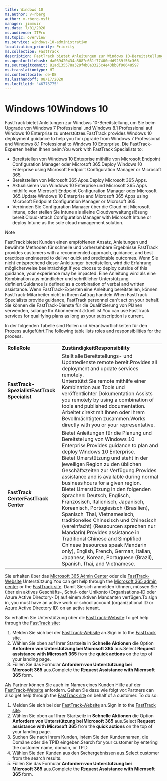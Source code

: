 ```yaml
---
title: Windows 10
ms.author: v-rberg
author: v-rberg-msft
manager: jimmuir
ms.date: 7/01/2020
ms.audience: ITPro
ms.topic: overview
ms.service: windows-10-administration
localization_priority: Priority
ms.collection: FastTrack
description: FastTrack bietet Anleitungen zur Windows 10-Bereitstellung, um Sie beim Upgrade von Windows 7 Professional und Windows 8.1 Professional auf Windows 10 Enterprise zu unterstützen.
ms.openlocfilehash: da069420434a8087c661f77400edd9239f56c366
ms.sourcegitcommit: 81ad135578a329f8b0a3325c4e43bb8f90648597
ms.translationtype: HT
ms.contentlocale: de-DE
ms.lasthandoff: 08/17/2020
ms.locfileid: "46776775"
---
```

# <a name="windows-10"></a><span data-ttu-id="c894f-103">Windows 10</span><span class="sxs-lookup"><span data-stu-id="c894f-103">Windows 10</span></span>

<span data-ttu-id="c894f-104">FastTrack bietet Anleitungen zur Windows 10-Bereitstellung, um Sie beim Upgrade von Windows 7 Professional und Windows 8.1 Professional auf Windows 10 Enterprise zu unterstützen.</span><span class="sxs-lookup"><span data-stu-id="c894f-104">FastTrack provides Windows 10 deployment guidance to help you for upgrade from Windows 7 Professional and Windows 8.1 Professional to Windows 10 Enterprise.</span></span> <span data-ttu-id="c894f-105">Die FastTrack-Experten helfen Ihnen beim:</span><span class="sxs-lookup"><span data-stu-id="c894f-105">You work with FastTrack Specialists to:</span></span>

- <span data-ttu-id="c894f-106">Bereitstellen von Windows 10 Enterprise mithilfe von Microsoft Endpoint Configuration Manager oder Microsoft 365.</span><span class="sxs-lookup"><span data-stu-id="c894f-106">Deploy Windows 10 Enterprise using Microsoft Endpoint Configuration Manager or Microsoft 365.</span></span>
- <span data-ttu-id="c894f-107">Bereitstellen von Microsoft 365 Apps.</span><span class="sxs-lookup"><span data-stu-id="c894f-107">Deploy Microsoft 365 Apps.</span></span> 
- <span data-ttu-id="c894f-108">Aktualisieren von Windows 10 Enterprise und Microsoft 365 Apps mithilfe von Microsoft Endpoint Configuration Manager oder Microsoft 365.</span><span class="sxs-lookup"><span data-stu-id="c894f-108">Update Windows 10 Enterprise and Microsoft 365 Apps using Microsoft Endpoint Configuration Manager or Microsoft 365.</span></span>
- <span data-ttu-id="c894f-109">Verbinden Sie Configuration Manager über die Cloud mit Microsoft Intune, oder stellen Sie Intune als alleine Cloudverwaltungslösung bereit.</span><span class="sxs-lookup"><span data-stu-id="c894f-109">Cloud-attach Configuration Manager with Microsoft Intune or deploy Intune as the sole cloud management solution.</span></span>
  
> [!NOTE]
> <span data-ttu-id="c894f-110">FastTrack bietet Kunden einen empfohlenen Ansatz, Anleitungen und bewährte Methoden für schnelle und vorhersehbare Ergebnisse.</span><span class="sxs-lookup"><span data-stu-id="c894f-110">FastTrack provides customers with a recommended approach, guidance, and best practices engineered to deliver quick and predictable outcomes.</span></span> <span data-ttu-id="c894f-111">Wenn Sie nicht entsprechend dieser Anleitungen bereitstellen, wird die Erfahrung möglicherweise beeinträchtigt.</span><span class="sxs-lookup"><span data-stu-id="c894f-111">If you choose to deploy outside of this guidance, your experience may be impacted.</span></span> <span data-ttu-id="c894f-112">Eine Anleitung wird als eine Kombination aus mündlicher und schriftlicher Unterstützung definiert.</span><span class="sxs-lookup"><span data-stu-id="c894f-112">Guidance is defined as a combination of verbal and written assistance.</span></span> <span data-ttu-id="c894f-113">Wenn FastTrack-Experten eine Anleitung bereitstellen, können FastTrack-Mitarbeiter nicht in Ihrem Auftrag handeln.</span><span class="sxs-lookup"><span data-stu-id="c894f-113">When FastTrack Specialists provide guidance, FastTrack personnel can't act on your behalf.</span></span> <span data-ttu-id="c894f-114">Sie können die FastTrack-Dienste für die Qualifizierung von Plänen verwenden, solange Ihr Abonnement aktuell ist.</span><span class="sxs-lookup"><span data-stu-id="c894f-114">You can use FastTrack services for qualifying plans as long as your subscription is current.</span></span>  
    
<span data-ttu-id="c894f-115">In der folgenden Tabelle sind Rollen und Verantwortlichkeiten für den Prozess aufgeführt.</span><span class="sxs-lookup"><span data-stu-id="c894f-115">The following table lists roles and responsibilities for the process.</span></span>

|||
|:-----|:-----|
|<span data-ttu-id="c894f-116">**Rolle**</span><span class="sxs-lookup"><span data-stu-id="c894f-116">**Role**</span></span> <br/> |<span data-ttu-id="c894f-117">**Zuständigkeit**</span><span class="sxs-lookup"><span data-stu-id="c894f-117">**Responsibility**</span></span> <br/> |
|<span data-ttu-id="c894f-118">**FastTrack-Spezialist**</span><span class="sxs-lookup"><span data-stu-id="c894f-118">**FastTrack Specialist**</span></span> <br/> |<span data-ttu-id="c894f-119">Stellt alle Bereitstellungs- und Updatedienste remote bereit.</span><span class="sxs-lookup"><span data-stu-id="c894f-119">Provides all deployment and update services remotely.</span></span>  <br/> <span data-ttu-id="c894f-120">Unterstützt Sie remote mithilfe einer Kombination aus Tools und veröffentlichter Dokumentation.</span><span class="sxs-lookup"><span data-stu-id="c894f-120">Assists you remotely by using a combination of tools and published documentation.</span></span> <br/> <span data-ttu-id="c894f-121">Arbeitet direkt mit Ihnen oder Ihrem Bevollmächtigten zusammen.</span><span class="sxs-lookup"><span data-stu-id="c894f-121">Works directly with you or your representative.</span></span>|
|<span data-ttu-id="c894f-122">**FastTrack Center**</span><span class="sxs-lookup"><span data-stu-id="c894f-122">**FastTrack Center**</span></span>  <br/> |<span data-ttu-id="c894f-123">Bietet Anleitungen für die Planung und Bereitstellung von Windows 10 Enterprise.</span><span class="sxs-lookup"><span data-stu-id="c894f-123">Provides guidance to plan and deploy Windows 10 Enterprise.</span></span>   <br/> <span data-ttu-id="c894f-124">Bietet Unterstützung und steht in der jeweiligen Region zu den üblichen Geschäftszeiten zur Verfügung.</span><span class="sxs-lookup"><span data-stu-id="c894f-124">Provides assistance and is available during normal business hours for a given region.</span></span> <br/> <span data-ttu-id="c894f-125">Bietet Unterstützung in den folgenden Sprachen: Deutsch, Englisch, Französisch, Italienisch, Japanisch, Koreanisch, Portugiesisch (Brasilien), Spanisch, Thai, Vietnamesisch, traditionelles Chinesisch und Chinesisch (vereinfacht) (Ressourcen sprechen nur Mandarin).</span><span class="sxs-lookup"><span data-stu-id="c894f-125">Provides assistance in Traditional Chinese and Simplified Chinese (resources speak Mandarin only), English, French, German, Italian, Japanese, Korean, Portuguese (Brazil), Spanish, Thai, and Vietnamese.</span></span>|
 
<span data-ttu-id="c894f-126">Sie erhalten über das [Microsoft 365 Admin Center](https://go.microsoft.com/fwlink/?linkid=2032704) oder die [FastTrack-Website](https://go.microsoft.com/fwlink/?linkid=780698) Unterstützung.</span><span class="sxs-lookup"><span data-stu-id="c894f-126">You can get help through the [Microsoft 365 admin center](https://go.microsoft.com/fwlink/?linkid=2032704) or the [FastTrack site](https://go.microsoft.com/fwlink/?linkid=780698).</span></span> <span data-ttu-id="c894f-127">Damit Sie sich anmelden können, müssen Sie über ein aktives Geschäfts-, Schul- oder Unikonto (Organisations-ID oder Azure Active Directory-ID) auf einem aktiven Mandanten verfügen.</span><span class="sxs-lookup"><span data-stu-id="c894f-127">To sign in, you must have an active work or school account (organizational ID or Azure Active Directory ID) on an active tenant.</span></span> 

<span data-ttu-id="c894f-128">So erhalten Sie Unterstützung über die [FastTrack-Website](https://go.microsoft.com/fwlink/?linkid=780698):</span><span class="sxs-lookup"><span data-stu-id="c894f-128">To get help through the [FastTrack site](https://go.microsoft.com/fwlink/?linkid=780698):</span></span> 
1.    <span data-ttu-id="c894f-129">Melden Sie sich bei der [FastTrack-Website](https://go.microsoft.com/fwlink/?linkid=780698) an.</span><span class="sxs-lookup"><span data-stu-id="c894f-129">Sign in to the [FastTrack site](https://go.microsoft.com/fwlink/?linkid=780698).</span></span> 
2.    <span data-ttu-id="c894f-130">Wählen Sie oben auf Ihrer Startseite in **Schnelle Aktionen** die Option **Anfordern von Unterstützung bei Microsoft 365** aus.</span><span class="sxs-lookup"><span data-stu-id="c894f-130">Select **Request assistance with Microsoft 365** from the **quick actions** on the top of your landing page.</span></span>
3.    <span data-ttu-id="c894f-131">Füllen Sie das Formular **Anfordern von Unterstützung bei Microsoft 365** aus.</span><span class="sxs-lookup"><span data-stu-id="c894f-131">Complete the **Request Assistance with Microsoft 365** form.</span></span>
  
<span data-ttu-id="c894f-p104">Als Partner können Sie auch im Namen eines Kunden Hilfe auf der [FastTrack-Website](https://go.microsoft.com/fwlink/?linkid=780698) anfordern. Gehen Sie dazu wie folgt vor:</span><span class="sxs-lookup"><span data-stu-id="c894f-p104">Partners can also get help through the [FastTrack site](https://go.microsoft.com/fwlink/?linkid=780698) on behalf of a customer. To do so:</span></span>
1.    <span data-ttu-id="c894f-134">Melden Sie sich bei der [FastTrack-Website](https://go.microsoft.com/fwlink/?linkid=780698) an.</span><span class="sxs-lookup"><span data-stu-id="c894f-134">Sign in to the [FastTrack site](https://go.microsoft.com/fwlink/?linkid=780698).</span></span> 
2.    <span data-ttu-id="c894f-135">Wählen Sie oben auf Ihrer Startseite in **Schnelle Aktionen** die Option **Anfordern von Unterstützung bei Microsoft 365** aus.</span><span class="sxs-lookup"><span data-stu-id="c894f-135">Select **Request assistance with Microsoft 365** from the **quick actions** on the top of your landing page.</span></span>
3.    <span data-ttu-id="c894f-136">Suchen Sie nach Ihrem Kunden, indem Sie den Kundennamen, die Domäne oder die TPID eingeben.</span><span class="sxs-lookup"><span data-stu-id="c894f-136">Search for your customer by entering the customer name, domain, or TPID.</span></span>
4.    <span data-ttu-id="c894f-137">Wählen Sie den Kunden aus den Suchergebnissen aus.</span><span class="sxs-lookup"><span data-stu-id="c894f-137">Select customer from the search results.</span></span>
5.    <span data-ttu-id="c894f-138">Füllen Sie das Formular **Anfordern von Unterstützung bei Microsoft 365** aus.</span><span class="sxs-lookup"><span data-stu-id="c894f-138">Complete the **Request Assistance with Microsoft 365** form.</span></span>
 
